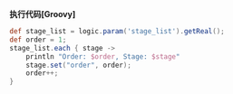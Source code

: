 <p class="panel-title"><b>执行代码[Groovy]</b></p>

```groovy
def stage_list = logic.param('stage_list').getReal();
def order = 1;
stage_list.each { stage ->
    println "Order: $order, Stage: $stage"
    stage.set("order", order);
    order++;
}

```
